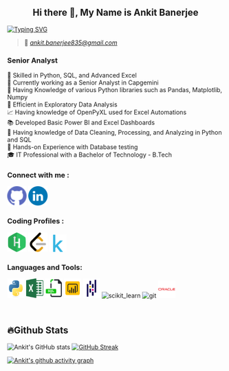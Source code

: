 
<h2 align="center"> Hi there 👋, My Name is Ankit Banerjee</h2>

[![Typing SVG](https://readme-typing-svg.herokuapp.com/?lines=First+line+of+text;Second+line+of+text)](https://git.io/typing-svg)


> 📩 <i>ankit.banerjee835@gmail.com</i>
<h3> Senior Analyst</h3>

 💫 Skilled in Python, SQL, and Advanced Excel  
 🏢 Currently working as a Senior Analyst in Capgemini  
 🦾 Having Knowledge of various Python libraries such as Pandas, Matplotlib, Numpy  
 🔬 Efficient in Exploratory Data Analysis  
 📈 Having knowledge of OpenPyXL used for Excel Automations  
 📚 Developed Basic Power BI and Excel Dashboards  
 💭 Having knowledge of Data Cleaning, Processing, and Analyzing in Python and SQL  
 🐛 Hands-on Experience with Database testing  
 🎓 IT Professional with a Bachelor of Technology - B.Tech


<h3 align="left">Connect with me :</h3>

[<img src='https://github.com/Ankit1032/Ankit1032/blob/main/github.svg' alt='github' title='Github' height='45'>](https://github.com/Ankit1032)  [<img src='https://github.com/Ankit1032/Ankit1032/blob/main/linkedin.svg' alt='linkedin' title='LinkedIn' height='45'>](https://www.linkedin.com/in//ankit-banerjee-a2b470155//)  

<h3 align="left">Coding Profiles :</h3>

[<img src='https://github.com/Ankit1032/Ankit1032/blob/main/hackerrank.svg' alt='hackerrank' title='Hackerrank' height='45'>](https://www.hackerrank.com/techguy_ankit101?hr_r=1)  [<img src='https://github.com/Ankit1032/Ankit1032/blob/main/leetcode.svg' alt='leetcode' title='Leetcode' height='45'>](https://leetcode.com/Ankit1032/)  [<img src='https://github.com/Ankit1032/Ankit1032/blob/main/kaggle.svg' alt='kaggle' title='kaggle' height='40'>](https://www.kaggle.com/ankitbanerjee/code)  


<p align="left">
</p>

<h3 align="left">Languages and Tools:</h3>
<p align="left"> 
<img src="https://raw.githubusercontent.com/devicons/devicon/master/icons/python/python-original.svg" alt="python" title='python' width="40" height="45" />
<img src="https://github.com/Ankit1032/Ankit1032/blob/main/excel-app.svg" alt="excel" title='excel' width="40" height="45"/>
<img src="https://github.com/Ankit1032/Ankit1032/blob/main/sql.svg" alt="sql" title='sql' width="40" height="45"/>
<img src="https://github.com/Ankit1032/Ankit1032/blob/main/icons8-power-bi.svg" alt="powerbi" title='powerbi' width="40" height="45"/>
 
<img src="https://raw.githubusercontent.com/devicons/devicon/2ae2a900d2f041da66e950e4d48052658d850630/icons/pandas/pandas-original.svg" alt="pandas" title='pandas' width="40" height="45"/>
<img src="https://upload.wikimedia.org/wikipedia/commons/0/05/Scikit_learn_logo_small.svg" alt="scikit_learn" title='scikit_learn' width="40" height="40"/>
<img src="https://www.vectorlogo.zone/logos/git-scm/git-scm-icon.svg" alt="git" title='git' width="40" height="40"/>
<img src="https://raw.githubusercontent.com/devicons/devicon/master/icons/oracle/oracle-original.svg" alt="oracle" title='oracle' width="40" height="40"/>
</p>

<br>
<h2 align="left"> 🔥Github Stats</h2>


![Ankit's GitHub stats](https://github-readme-stats.vercel.app/api?username=ankit1032&show_icons=true&theme=radical&hide=contribs&line_height=30)    [![GitHub Streak](https://github-readme-streak-stats.herokuapp.com/?user=ankit1032&theme=highcontrast)](https://git.io/streak-stats)

[![Ankit's github activity graph](https://activity-graph.herokuapp.com/graph?username=ankit1032&theme=redical)](https://github.com/ashutosh00710/github-readme-activity-graph)

